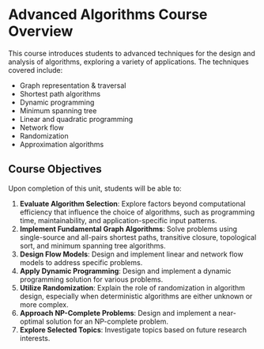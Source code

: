 # Advanced Algorithms Course Overview

This course introduces students to advanced techniques for the design and analysis of algorithms, exploring a variety of applications. The techniques covered include:

- Graph representation & traversal
- Shortest path algorithms
- Dynamic programming
- Minimum spanning tree
- Linear and quadratic programming
- Network flow
- Randomization
- Approximation algorithms

## Course Objectives

Upon completion of this unit, students will be able to:

1. **Evaluate Algorithm Selection**: Explore factors beyond computational efficiency that influence the choice of algorithms, such as programming time, maintainability, and application-specific input patterns.
2. **Implement Fundamental Graph Algorithms**: Solve problems using single-source and all-pairs shortest paths, transitive closure, topological sort, and minimum spanning tree algorithms.
3. **Design Flow Models**: Design and implement linear and network flow models to address specific problems.
4. **Apply Dynamic Programming**: Design and implement a dynamic programming solution for various problems.
5. **Utilize Randomization**: Explain the role of randomization in algorithm design, especially when deterministic algorithms are either unknown or more complex.
6. **Approach NP-Complete Problems**: Design and implement a near-optimal solution for an NP-complete problem.
7. **Explore Selected Topics**: Investigate topics based on future research interests.
